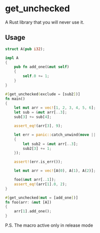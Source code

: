 # get_unchecked
A Rust library that you will never use it.

## Usage
```rust
struct A(pub i32);

impl A
{
    pub fn add_one(&mut self)
    {
        self.0 += 1;
    }
}

#[get_unchecked(exclude = [sub2])]
fn main()
{
    let mut arr = vec![1, 2, 3, 4, 5, 6];
    let sub = &mut arr[..3];
    sub[3] += sub[4];

    assert_eq!(arr[3], 9);

    let err = panic::catch_unwind(move ||
    {
        let sub2 = &mut arr[..3];
        sub2[3] += 1;
    });

    assert!(err.is_err());

    let mut arr = vec![A(0), A(1), A(2)];

    foo(&mut arr[..1]);
    assert_eq!(arr[1].0, 2);
}

#[get_unchecked(mut = [add_one])]
fn foo(arr: &mut [A])
{
    arr[1].add_one();
}
```
P.S. The macro active only in release mode
